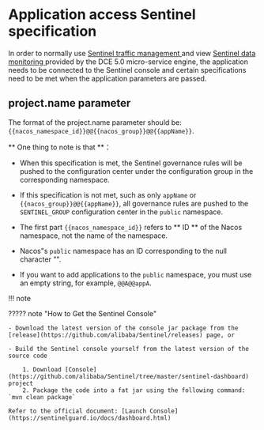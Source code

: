 # Application access Sentinel specification

In order to normally use [ Sentinel traffic management ](../plugins/sentinel.md) and view [ Sentinel data monitoring ](../monitor/components.md) provided by the DCE 5.0 micro-service engine, the application needs to be connected to the Sentinel console and certain specifications need to be met when the application parameters are passed.

## project.name parameter

The format of the project.name parameter should be: `{{nacos_namespace_id}}@@{{nacos_group}}@@{{appName}}`.

** One thing to note is that **：

- When this specification is met, the Sentinel governance rules will be pushed to the configuration center under the configuration group in the corresponding namespace.

- If this specification is not met, such as only `appName` or `{{nacos_group}}@@{{appName}}`, all governance rules are pushed to the `SENTINEL_GROUP` configuration center in the `public` namespace.

- The first part `{{nacos_namespace_id}}` refers to ** ID ** of the Nacos namespace, not the name of the namespace.

- Nacos"s `public` namespace has an ID corresponding to the null character "".

- If you want to add applications to the `public` namespace, you must use an empty string, for example, `@@A@@appA`.

!!! note


????? note "How to Get the Sentinel Console"

    - Download the latest version of the console jar package from the [release](https://github.com/alibaba/Sentinel/releases) page, or

    - Build the Sentinel console yourself from the latest version of the source code

        1. Download [Console](https://github.com/alibaba/Sentinel/tree/master/sentinel-dashboard) project
        2. Package the code into a fat jar using the following command: `mvn clean package`

    Refer to the official document: [Launch Console](https://sentinelguard.io/docs/dashboard.html)
